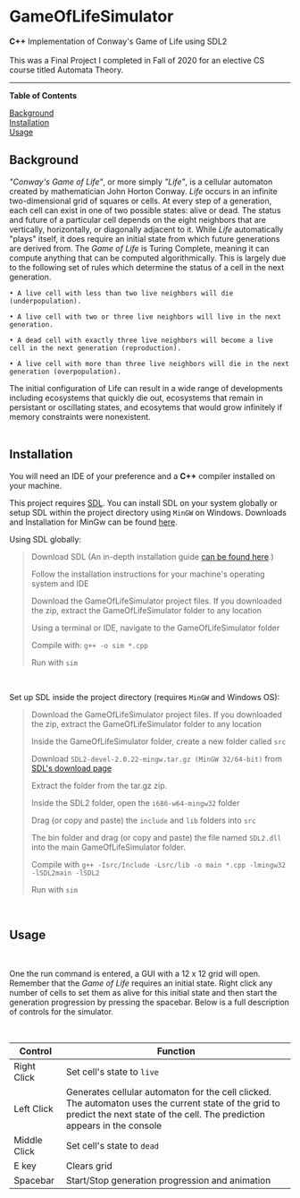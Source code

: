 # GameOfLifeSimulator
<b>C++</b> Implementation of Conway's Game of Life using SDL2 <br><br>
This was a Final Project I completed in Fall of 2020 for an elective CS course titled Automata Theory. 
<br/>

<hr>
<p><b> Table of Contents </b></p>

[Background](https://github.com/ashleyjmaximilien/GameOfLifeSimulator/new/master?readme=1#background)<br>
[Installation](https://github.com/ashleyjmaximilien/GameOfLifeSimulator/new/master?readme=1#installation)<br>
[Usage](https://github.com/ashleyjmaximilien/GameOfLifeSimulator/new/master?readme=1#usage)

<h2>Background</h2>
<p><i>"Conway's Game of Life"</i>, or more simply <i>"Life"</i>, is a cellular automaton created by mathematician John Horton Conway. <i>Life</i> occurs in an infinite 
two-dimensional grid of squares or cells. At every step of a generation, each cell can exist in one of two possible states: alive or dead. The status and future of a 
particular cell depends on the eight neighbors that are vertically, horizontally, or diagonally adjacent to it. While <i>Life</i> automatically "plays" itself, it does require an initial state from which future generations are derived from. The <i>Game of Life</i> is Turing Complete, meaning it can compute anything that can be computed algorithmically. This is largely due to the following set of rules which determine the status of a cell in the next generation.</p>


```
• A live cell with less than two live neighbors will die (underpopulation).

• A live cell with two or three live neighbors will live in the next generation.

• A dead cell with exactly three live neighbors will become a live cell in the next generation (reproduction).

• A live cell with more than three live neighbors will die in the next generation (overpopulation).
```

The initial configuration of Life can result in a wide range of developments including ecosystems that quickly die out, ecosystems that remain in persistant or oscillating states, and ecosytems that would grow infinitely if memory constraints were nonexistent.
<br><br>

<h2>Installation</h2>

<p>You will need an IDE of your preference and a <b>C++</b> compiler installed on your machine.</p>

This project requires [SDL](https://www.libsdl.org/download-2.0.php/). You can install SDL on your system globally or setup SDL within the project directory using ```MinGW``` on Windows. Downloads and Installation for MinGw can be found [here](https://www.mingw-w64.org/downloads/).

Using SDL globally: 
> Download SDL (An in-depth installation guide [can be found here](https://lazyfoo.net/tutorials/SDL/01_hello_SDL/index.php).)
>
> Follow the installation instructions for your machine's operating system and IDE
>
> Download the GameOfLifeSimulator project files. If you downloaded the zip, extract the GameOfLifeSimulator folder to any location
>
> Using a terminal or IDE, navigate to the GameOfLifeSimulator folder
>
> Compile with: ```g++ -o sim *.cpp```
>
> Run with ```sim```
  
  
<br>

Set up SDL inside the project directory (requires ```MinGW``` and Windows OS):
> Download the GameOfLifeSimulator project files. If you downloaded the zip, extract the GameOfLifeSimulator folder to any location
>
> Inside the GameOfLifeSimulator folder, create a new folder called ```src```
>
> Download ```SDL2-devel-2.0.22-mingw.tar.gz (MinGW 32/64-bit)``` from [SDL's download page](https://www.libsdl.org/download-2.0.php/)
>
> Extract the folder from the tar.gz zip.
>
> Inside the SDL2 folder, open the ```i686-w64-mingw32``` folder
>
> Drag (or copy and paste) the ```include``` and ```lib``` folders into ```src```
>
> The bin folder and drag (or copy and paste) the file named ```SDL2.dll``` into the main GameOfLifeSimulator folder. 
>
> Compile with ```g++ -Isrc/Include -Lsrc/lib -o main *.cpp -lmingw32 -lSDL2main -lSDL2```
>
> Run with ```sim```
<br>

<h2>Usage</h2>
<br>

<p>One the run command is entered, a GUI with a 12 x 12 grid will open. Remember that the <i>Game of Life</i> requires an initial state. Right click any number of cells to set them as alive for this initial state and then start the generation progression by pressing the spacebar. Below is a full description of controls for the simulator.</p>
<br>

| Control               | Function                                                                                                                                  |
| ----------------------|-------------------------------------------------------------------------------------------------------------------------------------------|
| Right Click           | Set cell's state to ```live```                                                                                                            |
| Left Click            | Generates cellular automaton for the cell clicked. The automaton uses the current state of the grid to predict the next state of the cell. The prediction appears in the console                                                                                                                               |
| Middle Click          | Set cell's state to ```dead```                                                                                                            |
| E key                 | Clears grid                                                                                                                               |
| Spacebar              | Start/Stop generation progression and animation                                                                                           |                                                                                           
